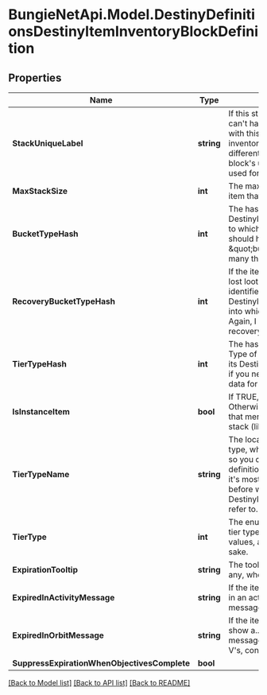 
# BungieNetApi.Model.DestinyDefinitionsDestinyItemInventoryBlockDefinition

## Properties

Name | Type | Description | Notes
------------ | ------------- | ------------- | -------------
**StackUniqueLabel** | **string** | If this string is populated, you can&#39;t have more than one stack with this label in a given inventory. Note that this is different from the equipping block&#39;s unique label, which is used for equipping uniqueness. | [optional] 
**MaxStackSize** | **int** | The maximum quantity of this item that can exist in a stack. | [optional] 
**BucketTypeHash** | **int** | The hash identifier for the DestinyInventoryBucketDefinition to which this item belongs. I should have named this \&quot;bucketHash\&quot;, but too many things refer to it now. Sigh. | [optional] 
**RecoveryBucketTypeHash** | **int** | If the item is picked up by the lost loot queue, this is the hash identifier for the DestinyInventoryBucketDefinition into which it will be placed. Again, I should have named this recoveryBucketHash instead. | [optional] 
**TierTypeHash** | **int** | The hash identifier for the Tier Type of the item, use to look up its DestinyItemTierTypeDefinition if you need to show localized data for the item&#39;s tier. | [optional] 
**IsInstanceItem** | **bool** | If TRUE, this item is instanced. Otherwise, it is a generic item that merely has a quantity in a stack (like Glimmer). | [optional] 
**TierTypeName** | **string** | The localized name of the tier type, which is a useful shortcut so you don&#39;t have to look up the definition every time. However, it&#39;s mostly a holdover from days before we had a DestinyItemTierTypeDefinition to refer to. | [optional] 
**TierType** | **int** | The enumeration matching the tier type of the item to known values, again for convenience sake. | [optional] 
**ExpirationTooltip** | **string** | The tooltip message to show, if any, when the item expires. | [optional] 
**ExpiredInActivityMessage** | **string** | If the item expires while playing in an activity, we show a different message. | [optional] 
**ExpiredInOrbitMessage** | **string** | If the item expires in orbit, we show a... more different message. (\&quot;Consummate V&#39;s, consummate!\&quot;) | [optional] 
**SuppressExpirationWhenObjectivesComplete** | **bool** |  | [optional] 

[[Back to Model list]](../README.md#documentation-for-models)
[[Back to API list]](../README.md#documentation-for-api-endpoints)
[[Back to README]](../README.md)

